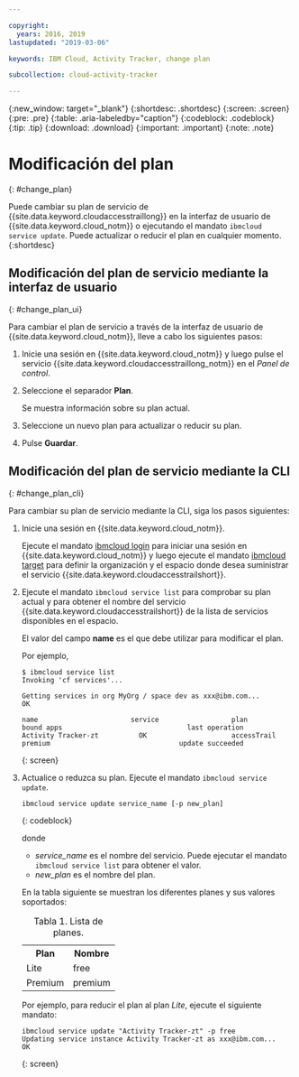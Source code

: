 ```yaml
---

copyright:
  years: 2016, 2019
lastupdated: "2019-03-06"

keywords: IBM Cloud, Activity Tracker, change plan

subcollection: cloud-activity-tracker

---
```


{:new_window: target="_blank"}
{:shortdesc: .shortdesc}
{:screen: .screen}
{:pre: .pre}
{:table: .aria-labeledby="caption"}
{:codeblock: .codeblock}
{:tip: .tip}
{:download: .download}
{:important: .important}
{:note: .note}



# Modificación del plan
{: #change_plan}

Puede cambiar su plan de servicio de {{site.data.keyword.cloudaccesstraillong}} en la interfaz de usuario de {{site.data.keyword.cloud_notm}} o ejecutando el mandato `ibmcloud service update`. Puede actualizar o reducir el plan en cualquier momento.
{:shortdesc}

## Modificación del plan de servicio mediante la interfaz de usuario
{: #change_plan_ui}

Para cambiar el plan de servicio a través de la interfaz de usuario de {{site.data.keyword.cloud_notm}}, lleve a cabo los siguientes pasos:

1. Inicie una sesión en {{site.data.keyword.cloud_notm}} y luego pulse el servicio {{site.data.keyword.cloudaccesstraillong_notm}} en el *Panel de control*. 
    
2. Seleccione el separador **Plan**.

    Se muestra información sobre su plan actual.
	
3. Seleccione un nuevo plan para actualizar o reducir su plan. 

4. Pulse **Guardar**.



## Modificación del plan de servicio mediante la CLI
{: #change_plan_cli}

Para cambiar su plan de servicio mediante la CLI, siga los pasos siguientes:

1. Inicie una sesión en {{site.data.keyword.cloud_notm}}. 

    Ejecute el mandato [ibmcloud login](/docs/cli/reference/ibmcloud?topic=cloud-cli-ibmcloud_cli#ibmcloud_login) para iniciar una sesión en {{site.data.keyword.cloud_notm}} y luego ejecute el mandato [ibmcloud target](/docs/cli/reference/ibmcloud?topic=cloud-cli-ibmcloud_cli#ibmcloud_target) para definir la organización y el espacio donde desea suministrar el servicio {{site.data.keyword.cloudaccesstrailshort}}.
	
2. Ejecute el mandato `ibmcloud service list` para comprobar su plan actual y para obtener el nombre del servicio {{site.data.keyword.cloudaccesstrailshort}} de la lista de servicios disponibles en el espacio. 

    El valor del campo **name** es el que debe utilizar para modificar el plan. 

    Por ejemplo,
	
	```
	$ ibmcloud service list
    Invoking 'cf services'...

    Getting services in org MyOrg / space dev as xxx@ibm.com...
    OK

    name                       service                  plan                 bound apps                               last operation
    Activity Tracker-zt          OK                     accessTrail             premium                                update succeeded
    ```
	{: screen}
    
3. Actualice o reduzca su plan. Ejecute el mandato `ibmcloud service update`.
    
	```
	ibmcloud service update service_name [-p new_plan]
	```
	{: codeblock}
	
	donde 
	
	* *service_name* es el nombre del servicio. Puede ejecutar el mandato `ibmcloud service list` para obtener el valor.
	* *new_plan* es el nombre del plan.
	
	
	En la tabla siguiente se muestran los diferentes planes y sus valores soportados:
	
	<table>
	  <caption>Tabla 1. Lista de planes.</caption>
	  <tr>
	    <th>Plan</th>
	    <th>Nombre</th>
	  </tr>
	  <tr>
	    <td>Lite</td>
	    <td>free</td>
	  </tr>
	  <tr>
	    <td>Premium</td>
	    <td>premium</td>
	  </tr>
	</table>
	
	Por ejemplo, para reducir el plan al plan *Lite*, ejecute el siguiente mandato:
	
	```
	ibmcloud service update "Activity Tracker-zt" -p free
    Updating service instance Activity Tracker-zt as xxx@ibm.com...
    OK
	```
	{: screen}



